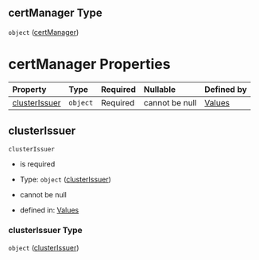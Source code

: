## certManager Type

`object` ([certManager](values-properties-global-properties-checkdefaults-properties-certmanager.md))

# certManager Properties

| Property                        | Type     | Required | Nullable       | Defined by                                                                                                                                                                                                             |
| :------------------------------ | :------- | :------- | :------------- | :--------------------------------------------------------------------------------------------------------------------------------------------------------------------------------------------------------------------- |
| [clusterIssuer](#clusterissuer) | `object` | Required | cannot be null | [Values](values-properties-global-properties-checkdefaults-properties-certmanager-properties-clusterissuer.md "undefined#/properties/global/properties/checkDefaults/properties/certManager/properties/clusterIssuer") |

## clusterIssuer



`clusterIssuer`

* is required

* Type: `object` ([clusterIssuer](values-properties-global-properties-checkdefaults-properties-certmanager-properties-clusterissuer.md))

* cannot be null

* defined in: [Values](values-properties-global-properties-checkdefaults-properties-certmanager-properties-clusterissuer.md "undefined#/properties/global/properties/checkDefaults/properties/certManager/properties/clusterIssuer")

### clusterIssuer Type

`object` ([clusterIssuer](values-properties-global-properties-checkdefaults-properties-certmanager-properties-clusterissuer.md))
